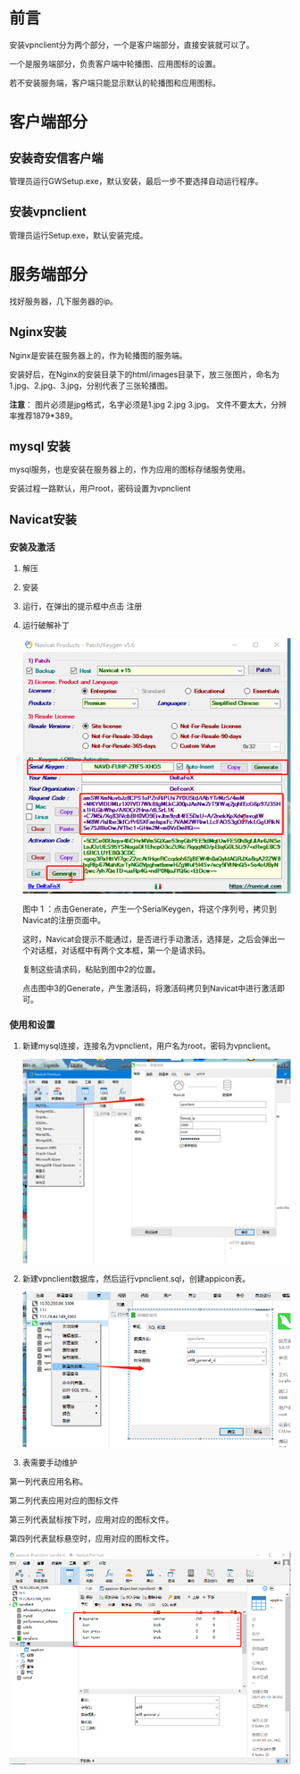 # 前言

安装vpnclient分为两个部分，一个是客户端部分，直接安装就可以了。

一个是服务端部分，负责客户端中轮播图、应用图标的设置。

若不安装服务端，客户端只能显示默认的轮播图和应用图标。



# 客户端部分



## 安装奇安信客户端

管理员运行GWSetup.exe，默认安装，最后一步不要选择自动运行程序。



## 安装vpnclient

管理员运行Setup.exe，默认安装完成。



# 服务端部分

找好服务器，几下服务器的ip。

## Nginx安装

Nginx是安装在服务器上的，作为轮播图的服务端。

安装好后，在Nginx的安装目录下的html/images目录下，放三张图片，命名为1.jpg、2.jpg、3.jpg，分别代表了三张轮播图。

**注意**： 图片必须是jpg格式，名字必须是1.jpg 2.jpg 3.jpg。 文件不要太大，分辨率推荐1879*389。



## mysql 安装

mysql服务，也是安装在服务器上的，作为应用的图标存储服务使用。

安装过程一路默认，用户root，密码设置为vpnclient



## Navicat安装

### 安装及激活

1. 解压

2. 安装

3. 运行，在弹出的提示框中点击 注册

4. 运行破解补丁

   ![image-20210114191936791](markd_image\image-20210114191936791.png)

   

   图中 1 ：点击Generate，产生一个SerialKeygen，将这个序列号，拷贝到Navicat的注册页面中。

   这时，Navicat会提示不能通过，是否进行手动激活，选择是，之后会弹出一个对话框，对话框中有两个文本框，第一个是请求码。

   复制这些请求码，粘贴到图中2的位置。

   点击图中3的Generate，产生激活码，将激活码拷贝到Navicat中进行激活即可。



### 使用和设置

 1. 新建mysql连接，连接名为vpnclient，用户名为root，密码为vpnclient。

    ![image-20210121161043442](markd_image\image-20210121161043442.png)

 2. 新建vpnclient数据库，然后运行vpnclient.sql，创建appicon表。

    ![image-20210121161258273](markd_image\image-20210121161258273.png)

3. 表需要手动维护

第一列代表应用名称。

第二列代表应用对应的图标文件

第三列代表鼠标按下时，应用对应的图标文件。

第四列代表鼠标悬空时，应用对应的图标文件。

![image-20210121161419746](markd_image\image-20210121161419746.png)











